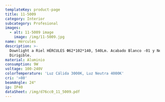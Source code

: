 ```yaml
---
templateKey: product-page
title: 11-5009
category: Interior
subcategory: Profesional
images:
  - alt: 11-5009 image
    image: /img/11-5009.jpg
name: Hércules
description: >-
  Downlight a Riel HÉRCULES Ф62*102*140, 540Lm. Acabado Blanco -01 y Negro -07.
  Dirigible.
material: Aluminio
consumption: 9W
voltage: 100-240V
colorTemperature: 'Luz Cálida 3000K, Luz Neutra 4000K'
cri: '>80'
beamAngle: 24°
ip: IP40
dataSheet: /img/d76cc0_11_5009.pdf
---
```


